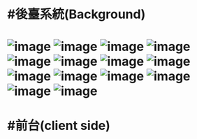 #後臺系統(Background)
=====
![image](https://github.com/Bobo0808/final_REPO/assets/96458633/64854bc1-413b-4e95-8c3f-77d84dd1a6cb)
![image](https://github.com/Bobo0808/final_REPO/assets/96458633/dcc47d99-c120-4cee-abd1-9688a350335e)
![image](https://github.com/Bobo0808/final_REPO/assets/96458633/14025954-ce8c-4241-8328-97bc9f0bb001)
![image](https://github.com/Bobo0808/final_REPO/assets/96458633/c5ecde78-a94e-47dc-a832-62afa8a20d10)
![image](https://github.com/Bobo0808/final_REPO/assets/96458633/8d767c2d-b329-4a61-af78-495bb3a48524)
![image](https://github.com/Bobo0808/final_REPO/assets/96458633/1f6647df-7d08-4521-a593-5085935d1ef0)
![image](https://github.com/Bobo0808/final_REPO/assets/96458633/53f40f49-b9b9-4736-b72f-db1ea22be680)
![image](https://github.com/Bobo0808/final_REPO/assets/96458633/91259059-d939-4a03-8b5e-75d205b5cba4)
![image](https://github.com/Bobo0808/final_REPO/assets/96458633/e0a6a45b-5ed1-475b-bfcd-a700458aa446)
![image](https://github.com/Bobo0808/final_REPO/assets/96458633/86dcb822-7cdb-420e-8d91-89c0b68b598a)
![image](https://github.com/Bobo0808/final_REPO/assets/96458633/ee23ba86-cdec-4c42-8d91-37206ddb60d1)
![image](https://github.com/Bobo0808/final_REPO/assets/96458633/3392b133-0490-498f-acbe-e719c58ee43d)
![image](https://github.com/Bobo0808/final_REPO/assets/96458633/4e89dc14-2390-4d6f-a49f-c5d05fe89036)
![image](https://github.com/Bobo0808/final_REPO/assets/96458633/670a63ad-5378-445a-b193-b51974c13d76)
====
#前台(client side)
====
